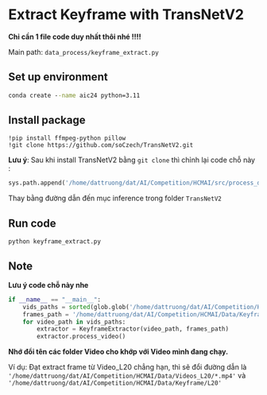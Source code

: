 # Extract Keyframe with TransNetV2

**Chỉ cần 1 file code duy nhất thôi nhé !!!!**

Main path: `data_process/keyframe_extract.py`

## Set up environment

``` cmd
conda create --name aic24 python=3.11
```
## Install package 

```
!pip install ffmpeg-python pillow
!git clone https://github.com/soCzech/TransNetV2.git
```
**Lưu ý**: Sau khi install TransNetV2 bằng `git clone` thì chỉnh lại code chỗ này :

```python
sys.path.append('/home/dattruong/dat/AI/Competition/HCMAI/src/process_data/TransNetV2/inference')  ##lưu ý đổi path đến TransNetv2 (sẽ xuất hiện khi git clone transnetv2)
```

Thay bằng đường dẫn đến mục inference trong folder `TransNetV2`

## Run code 
```
python keyframe_extract.py
```
## Note
**Lưu ý code chỗ này nhe**
``` python
if __name__ == "__main__":
    vids_paths = sorted(glob.glob('/home/dattruong/dat/AI/Competition/HCMAI/Data/Videos_L12/*.mp4')) #Đổi tên Video file (ví dụ chạy Video_L12 thì đổi thành Video_L12 (tên folder))  
    frames_path = '/home/dattruong/dat/AI/Competition/HCMAI/Data/Keyframe/L12' # Đổi tên output folder cho giống với tên Video
    for video_path in vids_paths:
        extractor = KeyframeExtractor(video_path, frames_path)
        extractor.process_video()
```

**Nhớ đổi tên các folder Video cho khớp với Video mình đang chạy.**

Ví dụ: Đạt extract frame từ Video_L20 chẳng hạn, thì sẽ đổi đường dẫn là `'/home/dattruong/dat/AI/Competition/HCMAI/Data/Videos_L20/*.mp4'` và `'/home/dattruong/dat/AI/Competition/HCMAI/Data/Keyframe/L20'`
